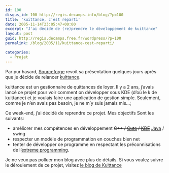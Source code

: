```yaml
---
id: 100
disqus_id: 100 http://regis.decamps.info/blog/?p=100
title: 'kuittance, c’est reparti'
date: 2005-11-14T23:05:47+00:00
excerpt: "J'ai décidé de (re)prendre le développement de kuittance"
layout: post
guid: http://regis.decamps.free.fr/wordpress/?p=100
permalink: /blog/2005/11/kuittance-cest-reparti/

categories:
  - Projet
---
```

Par pur hasard, [Sourceforge](http://sourceforge.net) revoit sa présentation quelques jours après que je décide de relancer [kuittance](http://sourceforge.net/projects/kuittance).

kuittance est un gestionnaire de quittances de loyer. Il y a 2 ans, j’avais lancé ce projet pour voir comment on développer sous KDE (d’où le k de kuittance) et je voulais faire une application de gestion simple. Seulement, comme je n’en avais pas besoin, je ne m’y suis jamais mis…;

Ce week-end, j’ai décidé de reprendre ce projet. Mes objectifs Sont les suivants:

  * améliorer mes compétences en développement <strike>C++ / [Cute](http://www.trolltech.com/products/qt/index.html) / [KDE](http://www.kde.org/)</strike> [Java](http://java.sun.com) / swing
  * respecter un modèle de programmation en couches bien net
  * tenter de développer ce programme en respectant les préconnisations de l’[extreme programming](http://http://www.extremeprogramming.org/).

Je ne veux pas polluer mon blog avec plus de détails. Si vous voulez suivre le déroulement de ce projet, visitez [le blog de Kuittance](http://kuittance.blogspot.com/)
